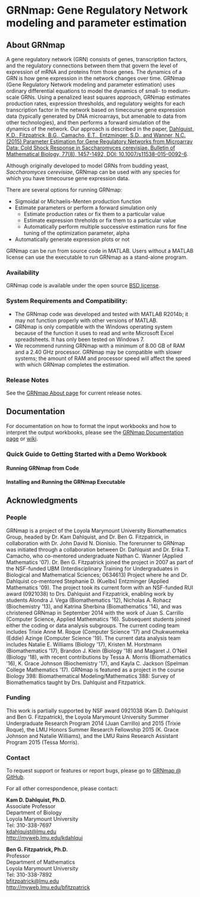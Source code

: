 # GRNmap:  Gene Regulatory Network modeling and parameter estimation

## About GRNmap
A gene regulatory network (GRN) consists of genes, transcription factors, and the regulatory connections between them that govern the level of expression of mRNA and proteins from those genes. The dynamics of a GRN is how gene expression in the network changes over time. GRNmap (Gene Regulatory Network modeling and parameter estimation) uses ordinary differential equations to model the dynamics of small- to medium-scale GRNs. Using a penalized least squares approach, GRNmap estimates production rates, expression thresholds, and regulatory weights for each transcription factor in the network based on timecourse gene expression data (typically generated by DNA microarrays, but amenable to data from other technologies), and then performs a forward simulation of the dynamics of the network. Our approach is described in the paper, [Dahlquist, K.D., Fitzpatrick, B.G., Camacho, E.T., Entzminger, S.D., and Wanner, N.C. (2015) Parameter Estimation for Gene Regulatory Networks from Microarray Data: Cold Shock Response in Saccharomyces cerevisiae. Bulletin of Mathematical Biology, 77(8), 1457-1492, DOI: 10.1007/s11538-015-0092-6](http://link.springer.com/article/10.1007/s11538-015-0092-6/fulltext.html). 

Although originally developed to model GRNs from budding yeast, <i>Saccharomyces cerevisiae</i>, GRNmap can be used with any species for which you have timecourse gene expression data.

There are several options for running GRNmap:
* Sigmoidal or Michaelis-Menten production function
* Estimate parameters or perform a forward simulation only
  * Estimate production rates or fix them to a particular value
  * Estimate expression threholds or fix them to a particular value
  * Automatically perform multiple successive estimation runs for fine tuning of the optimization parameter, alpha 
* Automatically generate expression plots or not

GRNmap can be run from source code in MATLAB.
Users without a MATLAB license can use the executable to run GRNmap as a stand-alone program.

### Availability

GRNmap code is available under the open source [BSD license](http://opensource.org/licenses/BSD-3-Clause).

### System Requirements and Compatibility:
* The GRNmap code was developed and tested with MATLAB R2014b; it may not function properly with other versions of MATLAB.
* GRNmap is only compatible with the Windows operating system because of the function it uses to read and write Microsoft Excel spreadsheets. It has only been tested on Windows 7.
* We recommend running GRNmap with a minimum of 8.00 GB of RAM and a 2.40 GHz processor. GRNmap may be compatible with slower systems; the amount of RAM and processor speed will affect the speed with which GRNmap completes the estimation.

### Release Notes

See the [GRNmap About page](http://kdahlquist.github.io/GRNmap/about.html#releaseContent) for current release notes.

## Documentation

For documentation on how to format the input workbooks and how to interpret the output workbooks, please see the [GRNmap Documentation page](http://kdahlquist.github.io/GRNmap/documentation.html) or [wiki](https://github.com/kdahlquist/GRNmap/wiki).

### Quick Guide to Getting Started with a Demo Workbook
#### Running GRNmap from Code

#### Installing and Running the GRNmap Executable

## Acknowledgments
### People
GRNmap is a project of the Loyola Marymount University Biomathematics Group, headed by Dr. Kam Dahlquist, and Dr. Ben G. Fitzpatrick, in collaboration with Dr. John David N. Dionisio. The forerunner to GRNmap was initiated through a collaboration between Dr. Dahlquist and Dr. Erika T. Camacho, who co-mentored undergraduate Nathan C. Wanner (Applied Mathematics '07). Dr. Ben G. Fitzpatrick joined the project in 2007 as part of the NSF-funded UBM (Interdisciplinary Training for Undergraduates in Biological and Mathematical Sciences; 0634613) Project where he and Dr. Dahlquist co-mentored Stephanie D. (Kuelbs) Entzminger (Applied Mathematics '09). The project took its current form with an NSF-funded RUI award (0921038) to Drs. Dahlquist and Fitzpatrick, enabling work by students Alondra J. Vega (Biomathematics '12), Nicholas A. Rohacz (Biochemistry '13), and Katrina Sherbina (Biomathematics '14), and was christened GRNmap in September 2014 with the work of Juan S. Carrillo (Computer Science, Applied Mathematics '16). Subsequent students joined either the coding or data analysis subgroups. The current coding team includes Trixie Anne M. Roque (Computer Science '17) and Chukwuemeka (Eddie) Azinge (Computer Science '19). The current data analysis team includes Natalie E. Williams (Biology '17), Kristen M. Horstmann (Biomathematics '17), Brandon J. Klein (Biology '18) and Magaret J. O’Neil (Biology '18), with recent contributions by Tessa A. Morris (Biomathematics '16), K. Grace Johnson (Biochemistry '17), and Kayla C. Jackson (Spelman College Mathematics '17). GRNmap is featured as a project in the course Biology 398: Biomathematical Modeling/Mathematics 388: Survey of Biomathematics taught by Drs. Dahlquist and Fitzpatrick. 

### Funding
This work is partially supported by NSF award 0921038 (Kam D. Dahlquist and Ben G. Fitzpatrick), the Loyola Marymount University Summer Undergraduate Research Program 2014 (Juan Carrillo) and 2015 (Trixie Roque), the LMU Honors Summer Research Fellowship 2015 (K. Grace Johnson and Natalie Williams), and the LMU Rains Research Assistant Program 2015 (Tessa Morris). 

### Contact

To request support or features or report bugs, please go to [GRNmap @ GitHub](https://github.com/kdahlquist/GRNmap).

For all other correspondence, please contact:

**Kam D. Dahlquist, Ph.D.**<br>
Associate Professor<br>
Department of Biology<br>
Loyola Marymount University<br>
Tel: 310-338-7697<br>
kdahlquist@lmu.edu<br>
http://myweb.lmu.edu/kdahlqui<br>

**Ben G. Fitzpatrick, Ph.D.**<br>
Professor<br>
Department of Mathematics<br>
Loyola Marymount University<br>
Tel: 310-338-7892<br>
bfitzpatrick@lmu.edu<br>
http://myweb.lmu.edu/bfitzpatrick<br>
